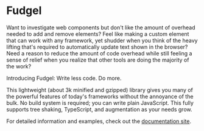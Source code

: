 Fudgel
======

Want to investigate web components but don't like the amount of overhead needed to add and remove elements? Feel like making a custom element that can work with any framework, yet shudder when you think of the heavy lifting that's required to automatically update text shown in the browser? Need a reason to reduce the amount of code overhead while still feeling a sense of relief when you realize that other tools are doing the majority of the work?

Introducing Fudgel: Write less code. Do more.

This lightweight (about 3k minified and gzipped) library gives you many of the powerful features of today's frameworks without the annoyance of the bulk. No build system is required; you can write plain JavaScript. This fully supports tree shaking, TypeScript, and augmentation as your needs grow.

For detailed information and examples, check out the [documentation site](https://fudgel.js.org).
